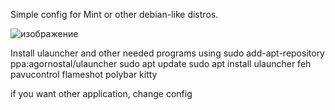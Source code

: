 Simple config for Mint or other debian-like distros.

![изображение](https://github.com/user-attachments/assets/1ece8a3d-c1ba-4ad3-bc9d-01980c7de8d4)

Install ulauncher and other needed programs using 
 sudo add-apt-repository ppa:agornostal/ulauncher
 sudo apt update
 sudo apt install ulauncher feh pavucontrol flameshot polybar kitty

if you want other application, change config
